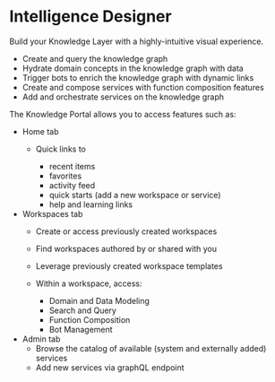 # Intelligence Designer



Build your Knowledge Layer with a highly-intuitive visual experience.

* Create and query the knowledge graph
* Hydrate domain concepts in the knowledge graph with data
* Trigger bots to enrich the knowledge graph with dynamic links
* Create and compose services with function composition features
* Add and orchestrate services on the knowledge graph

The Knowledge Portal allows you to access features such as:

* Home tab
  * Quick links to 

    * recent items
    * favorites
    * activity feed
    * quick starts \(add a new workspace or service\)
    * help and learning links
* Workspaces tab
  * Create or access previously created workspaces
  * Find workspaces authored by or shared with you
  * Leverage previously created workspace templates
  * Within a workspace, access:

    * Domain and Data Modeling
    * Search and Query
    * Function Composition 
    * Bot Management 
* Admin tab
  * Browse the catalog of available \(system and externally added\) services
  * Add new services via graphQL endpoint


